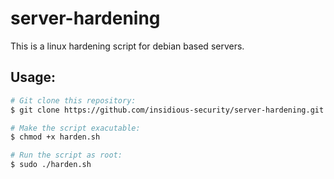 # server-hardening

This is a linux hardening script for debian based servers.

## Usage:

```bash
# Git clone this repository:
$ git clone https://github.com/insidious-security/server-hardening.git

# Make the script exacutable:
$ chmod +x harden.sh

# Run the script as root:
$ sudo ./harden.sh
```

